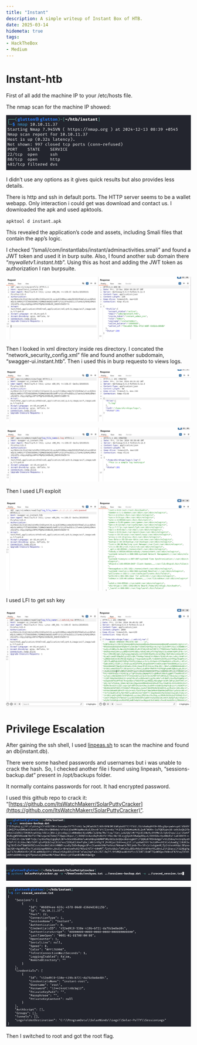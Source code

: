 ```yaml
---
title: "Instant"
description: A simple writeup of Instant Box of HTB.
date: 2025-03-14
hidemeta: true
tags:
- HackTheBox
- Medium
---
```


# Instant-htb

First of all add the machine IP to your /etc/hosts file.

The nmap scan for the machine IP showed:

![Screenshot_2024-12-13_08-43-17.png](Instant-htb%2015bb62881f09801a8d20e31537db9e35/Screenshot_2024-12-13_08-43-17.png)

I didn’t use any options as it gives quick results but also provides less details.

There is http and ssh in default ports. The HTTP server seems to be a wallet webapp. Only interaction i could get was download and contact us. I downloaded  the apk  and used apktools.

`apktool d instant.apk`

This revealed the application’s code and assets, including Smali files that contain the app’s logic.

I checked “/smali/com/instantlabs/instant/adminactivities.smali” and found a JWT token and used it in burp suite. Also, I found another sub domain there “*mywalletv1.instant.htb*”. Using this as host and adding the JWT token as authorization I ran burpsuite.

![Screenshot_2024-12-13_12-15-53.png](Instant-htb%2015bb62881f09801a8d20e31537db9e35/Screenshot_2024-12-13_12-15-53.png)

Then I looked in xml directory inside res directory. I concated the “network_security_config.xml” file and found another subdomain, “swagger-ui.instant.htb”. Then i used this in burp requesto to views logs.

![Screenshot_2024-12-13_12-23-40.png](Instant-htb%2015bb62881f09801a8d20e31537db9e35/Screenshot_2024-12-13_12-23-40.png)

![Screenshot_2024-12-13_12-25-01.png](Instant-htb%2015bb62881f09801a8d20e31537db9e35/Screenshot_2024-12-13_12-25-01.png)

Then I used LFI exploit

![Screenshot_2024-12-13_12-28-46.png](Instant-htb%2015bb62881f09801a8d20e31537db9e35/Screenshot_2024-12-13_12-28-46.png)

I used LFI to get ssh key

![Screenshot_2024-12-13_12-42-19.png](Instant-htb%2015bb62881f09801a8d20e31537db9e35/Screenshot_2024-12-13_12-42-19.png)

# Privilege Escalation

After gaining the ssh shell, I used [linpeas.sh](http://linpeas.sh) to scan the machine and found an db(instant.db).

There were some hashed passwords and usernames but i was unable to crack the hash. So, I checked another file i found using linpeash, “sessions-backup.dat” present in /opt/backups folder.

It normally contains passwords for root. It had encrypted password. 

 I used this github repo to crack it: “[https://github.com/ItsWatchMakerr/SolarPuttyCracker](https://github.com/ItsWatchMakerr/SolarPuttyCracker)”.

![Screenshot_2024-12-15_10-54-42.png](Instant-htb%2015bb62881f09801a8d20e31537db9e35/Screenshot_2024-12-15_10-54-42.png)

![Screenshot_2024-12-15_10-56-51.png](Instant-htb%2015bb62881f09801a8d20e31537db9e35/Screenshot_2024-12-15_10-56-51.png)

![Screenshot_2024-12-15_10-59-11.png](Instant-htb%2015bb62881f09801a8d20e31537db9e35/Screenshot_2024-12-15_10-59-11.png)

Then I switched to root and got the root flag.
